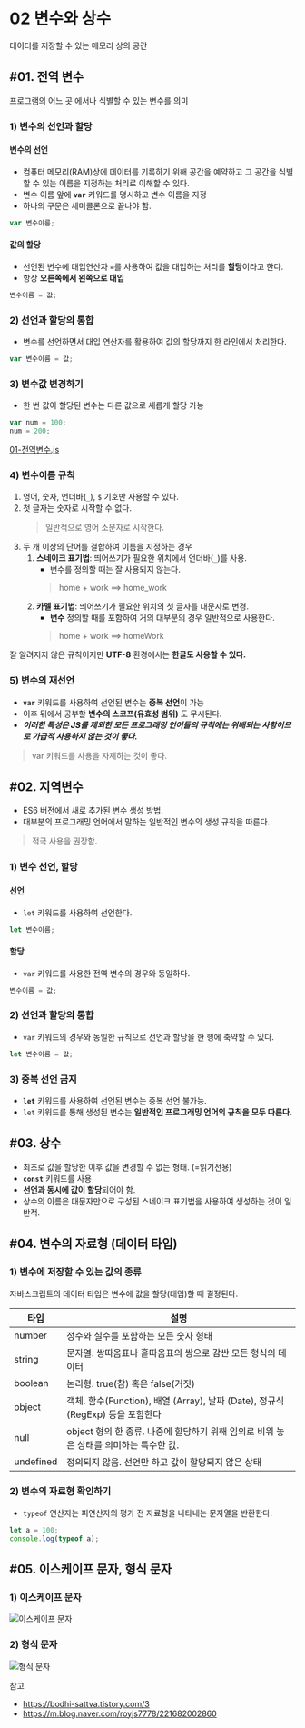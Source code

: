 # 02 변수와 상수

데이터를 저장할 수 있는 메모리 상의 공간

## #01. 전역 변수

프로그램의 어느 곳 에서나 식별할 수 있는 변수를 의미

### 1) 변수의 선언과 할당

#### 변수의 선언

- 컴퓨터 메모리(RAM)상에 데이터를 기록하기 위해 공간을 예약하고 그 공간을 식별할 수 있는 이름을 지정하는 처리로 이해할 수 있다.
- 변수 이름 앞에 **`var`** 키워드를 명시하고 변수 이름을 지정
- 하나의 구문은 세미콜론으로 끝나야 함.

```js
var 변수이름;
```

#### 값의 할당

- 선언된 변수에 대입연산자 `=`를 사용하여 값을 대입하는 처리를 **할당**이라고 한다.
- 항상 **오른쪽에서 왼쪽으로 대입**

```js
변수이름 = 값;
```

### 2) 선언과 할당의 통합

- 변수를 선언하면서 대입 연산자를 활용하여 값의 할당까지 한 라인에서 처리한다.

```js
var 변수이름 = 값;
```

### 3) 변수값 변경하기

- 한 번 값이 할당된 변수는 다른 값으로 새롭게 할당 가능

```js
var num = 100;
num = 200;
```

[01-전역변수.js](01-전역변수.js)

### 4) 변수이름 규칙

1. 영어, 숫자, 언더바(`_`), `$` 기호만 사용할 수 있다.
2. 첫 글자는 숫자로 시작할 수 없다.
    > 일반적으로 영어 소문자로 시작한다.
3. 두 개 이상의 단어를 결합하여 이름을 지정하는 경우
    1. **스네이크 표기법**: 띄어쓰기가 필요한 위치에서 언더바(`_`)를 사용.
        - 변수를 정의할 때는 잘 사용되지 않는다.
        > home + work ==> home_work
    2. **카멜 표기법**: 띄어쓰기가 필요한 위치의 첫 글자를 대문자로 변경.
        - **변수** 정의할 때를 포함하여 거의 대부분의 경우 일반적으로 사용한다.
        > home + work ==> homeWork

잘 알려지지 않은 규칙이지만 **UTF-8** 환경에서는 **한글도 사용할 수 있다.**


### 5) 변수의 재선언

- **`var`** 키워드를 사용하여 선언된 변수는 **중복 선언**이 가능
- 이후 뒤에서 공부할 **변수의 스코프(유효성 범위)** 도 무시된다.
- ***이러한 특성은 JS를 제외한 모든 프로그래밍 언어들의 규칙에는 위배되는 사항이므로 가급적 사용하지 않는 것이 좋다.***

> var 키워드를 사용을 자제하는 것이 좋다.


## #02. 지역변수

- ES6 버전에서 새로 추가된 변수 생성 방법.
- 대부분의 프로그래밍 언어에서 말하는 일반적인 변수의 생성 규칙을 따른다.

> 적극 사용을 권장함.

### 1) 변수 선언, 할당
#### 선언

- `let` 키워드를 사용하여 선언한다.

```js
let 변수이름;
```

#### 할당

- `var` 키워드를 사용한 전역 변수의 경우와 동일하다.

```js
변수이름 = 값;
```

### 2) 선언과 할당의 통합

- `var` 키워드의 경우와 동일한 규칙으로 선언과 할당을 한 행에 축약할 수 있다.

```js
let 변수이름 = 값;
```


### 3) 중복 선언 금지

- **`let`** 키워드를 사용하여 선언된 변수는 중복 선언 불가능.
- `let` 키워드를 통해 생성된 변수는 **일반적인 프로그래밍 언어의 규칙을 모두 따른다.**

## #03. 상수

- 최초로 값을 할당한 이후 값을 변경할 수 없는 형태. (=읽기전용)
- **`const`** 키워드를 사용
- **선언과 동시에 값이 할당**되어야 함.
- 상수의 이름은 대문자만으로 구성된 스네이크 표기법을 사용하여 생성하는 것이 일반적.


## #04. 변수의 자료형 (데이터 타입)

### 1) 변수에 저장할 수 있는 값의 종류

자바스크립트의 데이터 타입은 변수에 값을 할당(대입)할 때 결정된다.

| 타입      | 설명                                                                                  |
| --------- | ------------------------------------------------------------------------------------- |
| number    | 정수와 실수를 포함하는 모든 숫자 형태                                                 |
| string    | 문자열. 쌍따옴표나 홑따옴표의 쌍으로 감싼 모든 형식의 데이터                          |
| boolean   | 논리형. true(참) 혹은 false(거짓)                                                     |
| object    | 객체. 함수(Function), 배열 (Array), 날짜 (Date), 정규식 (RegExp) 등을 포함한다        |
| null      | object 형의 한 종류. 나중에 할당하기 위해 임의로 비워 놓은 상태를 의미하는 특수한 값. |
| undefined | 정의되지 않음. 선언만 하고 값이 할당되지 않은 상태                                    |

### 2) 변수의 자료형 확인하기

- `typeof` 연산자는 피연산자의 평가 전 자료형을 나타내는 문자열을 반환한다.

```js
let a = 100;
console.log(typeof a);
```


## #05. 이스케이프 문자, 형식 문자

### 1) 이스케이프 문자
![이스케이프 문자](escape.png)

### 2) 형식 문자
![형식 문자](format.png)

참고
- https://bodhi-sattva.tistory.com/3
- https://m.blog.naver.com/royjs7778/221682002860